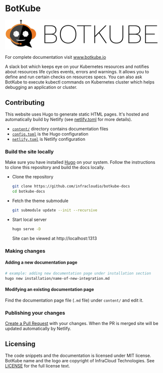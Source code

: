 # BotKube

![BotKube logo](/static/images/botkube-title.jpg)

For complete documentation visit www.botkube.io

A slack bot which keeps eye on your Kubernetes resources and notifies
about resources life cycles events, errors and warnings. It allows you
to define and run certain checks on resources specs.  You can also ask
BotKube to execute kubectl commands on Kubernetes cluster which helps
debugging an application or cluster.

## Contributing
This website uses Hugo to generate static HTML pages. It's hosted and
automatically build by Netlify (see [netlify.toml](./netlify.toml "View file") for
more details).

- [`content/`](./content/ "View the directory") directory contains
  documentation files
- [`config.toml`](./config.toml "View file") is the Hugo configuration
- [`netlify.toml`](./netlify.toml "View file") is Netlify
  configuration

### Build the site locally
Make sure you have installed
[Hugo](https://gohugo.io/getting-started/installing/) on your
system. Follow the instructions to clone this repository and build the
docs locally.

  * Clone the repository
	```sh
	git clone https://github.com/infracloudio/botkube-docs
	cd botkube-docs
	```
  * Fetch the theme submodule
	```sh
	git submodule update --init --recursive
	```
  * Start local server
	```sh
	hugo serve -D
	```
	Site can be viewed at http://localhost:1313

### Making changes
#### Adding a new documentation page
```sh
# example: adding new documentation page under installation section
hugo new installation/name-of-new-integration.md
```
#### Modifying an existing documentation page
Find the documentation page file (`.md` file) under `content/` and
edit it.

### Publishing your changes
[Create a Pull
Request](https://help.github.com/en/articles/creating-a-pull-request)
with your changes. When the PR is merged site will be updated
automatically by Netlify.

## Licensing
The code snippets and the documentation is licensed under MIT
license. BotKube name and the logo are copyright of InfraCloud
Technologies. See [LICENSE](./LICENSE) for the full license text.
